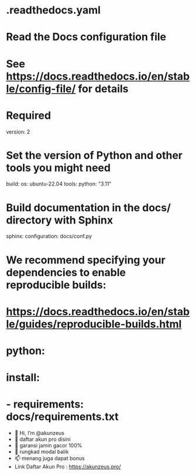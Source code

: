 # .readthedocs.yaml
# Read the Docs configuration file
# See https://docs.readthedocs.io/en/stable/config-file/ for details

# Required
version: 2

# Set the version of Python and other tools you might need
build:
  os: ubuntu-22.04
  tools:
    python: "3.11"

# Build documentation in the docs/ directory with Sphinx
sphinx:
  configuration: docs/conf.py

# We recommend specifying your dependencies to enable reproducible builds:
# https://docs.readthedocs.io/en/stable/guides/reproducible-builds.html
# python:
#   install:
#   - requirements: docs/requirements.txt
- 👋 Hi, I’m @akunzeus
- 👀 daftar akun pro disini
- 🌱 garansi jamin gacor 100%
- 💞️ rungkad modal balik
- 📫 menang juga dapat bonus
- Link Daftar Akun Pro : https://akunzeus.pro/
<!---
akunzeus/akunzeus is a ✨ special ✨ repository because its `README.md` (this file) appears on your GitHub profile.
You can click the Preview link to take a look at your changes.
--->
